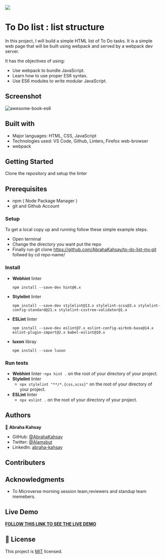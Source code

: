 
![](https://img.shields.io/badge/Microverse-blueviolet)
# To Do list : list structure
In this project, I will build a simple HTML list of To Do tasks. It is a simple web page that will be built using webpack and served by a webpack dev server.

It has the objectives of using:

- Use webpack to bundle JavaScript.
- Learn how to use proper ES6 syntax.
- Use ES6 modules to write modular JavaScript.

## Screenshot
![awesome-book-es6](https://user-images.githubusercontent.com/75738563/177220910-cfccbfd8-a7fc-4b84-9434-431327f99f15.png)

## Built with

- Major languages: HTML, CSS, JavaScript
- Technologies used: VS Code, Github, Linters, Firefox web-browser
- webpack

## Getting Started

Clone the repository and setup the linter

## Prerequisites

- npm ( Node Package Manager )
- git and Github Account

### Setup

To get a local copy up and running follow these simple example steps.

- Open terminal
- Change the directory you want put the repo
- Finally run git clone https://github.com/AbrahaKahsay/to-do-list-mv.git follwed by cd repo-name/

### Install

- **Webhint** linter

  `npm install --save-dev hint@6.x`

- **Stylelint** linter

  `npm install --save-dev stylelint@13.x stylelint-scss@3.x stylelint-config-standard@21.x stylelint-csstree-validator@1.x`

- **ESLint** linter

  `npm install --save-dev eslint@7.x eslint-config-airbnb-base@14.x eslint-plugin-import@2.x babel-eslint@10.x`

 - **luxon** libray

    `npm install --save luxon`


### Run tests

- **Webhint** linter -`npx hint .` on the root of your directory of your project.
- **Stylelint** linter
  - `npx stylelint "**/*.{css,scss}"` on the root of your directory of your project.
- **ESLint** linter
  - `npx eslint .` on the root of your directory of your project.

## Authors

👤 **Abraha Kahsay**

- GitHub: [@AbrahaKahsay](https://github.com/AbrahaKahsay)
- Twitter: [@Alamsbut](https://twitter.com/Alamsbut)
- LinkedIn: [abraha-kahsay](www.linkedin.com/in/abraha-kahsay-492771135/)

## Contributers

## Acknowledgments

- To Microverse morning session team,reviewers and standup team memebers.

## Live Demo

**[FOLLOW THIS LINK TO SEE THE LIVE DEMO](https://abrahakahsay.github.io/to-do-list-mv/)**

## 📝 License

This project is [MIT](./MIT.md) licensed.
